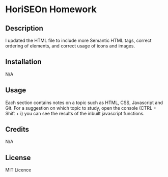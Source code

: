 # HoriSEOn Homework

## Description

I updated the HTML file to include more Semantic HTML tags, correct ordering of elements, and correct usage of icons and images. 

## Installation

N/A

## Usage

Each section contains notes on a topic such as HTML, CSS, Javascript and Git. For a suggestion on which topic to study, open the console (CTRL + Shift + i) you can see the results of the inbuilt javascript functions. 


## Credits

N/A

## License

MIT Licence

